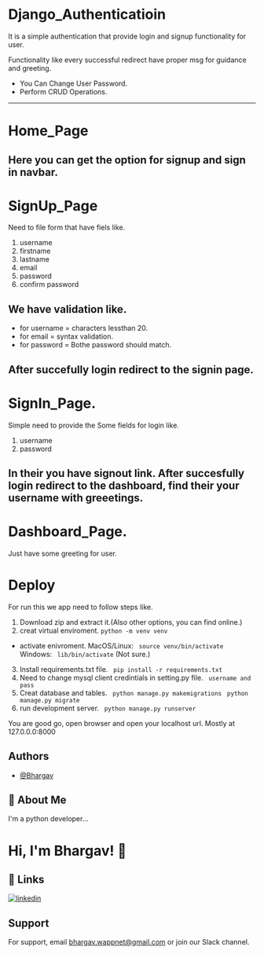 # Django_Authenticatioin
It is a simple authentication that provide login and signup functionality for user.

Functionality like every successful redirect have proper msg for guidance and greeting.
* You Can Change User Password.
* Perform CRUD Operations.
---
# Home_Page
Here you can get the option for signup and sign in navbar.
---
# SignUp_Page
Need to file form that have fiels like.
1. username
2. firstname
3. lastname
4. email
5. password
6. confirm password

## We have validation like.

* for username = characters lessthan 20.
* for email = syntax validation.
* for password = Bothe password should match.

After succefully login redirect to the signin page.
--- 
# SignIn_Page.
Simple need to provide the Some fields for login like.

1. username
2. password

In their you have signout link.
After succesfully login redirect to the dashboard, find their your username with greeetings.
---
# Dashboard_Page.
Just have some greeting for user.

# Deploy
For run this we app need to follow steps like.

1. Download zip and extract it.(Also other options, you can find online.)
2. creat virtual enviroment.
``` python -m venv venv ```
* activate enivroment.
MacOS/Linux: ``` source venv/bin/activate```
Windows: ``` lib/bin/activate``` (Not sure.)
3. Install requirements.txt file.
``` pip install -r requirements.txt```
4. Need to change mysql client credintials in setting.py file.
``` username and pass``` 
5. Creat database and tables.
``` python manage.py makemigrations```
``` python manage.py migrate```
6. run development server.
``` python manage.py runserver```

You are good go, open browser and open your localhost url.
Mostly at 127.0.0.0:8000

## Authors

- [@Bhargav](https://github.com/Bhargav-Wappnet)


## 🚀 About Me
I'm a python developer...


# Hi, I'm Bhargav! 👋


## 🔗 Links

[![linkedin](https://img.shields.io/badge/linkedin-0A66C2?style=for-the-badge&logo=linkedin&logoColor=white)](https://www.linkedin.com/in/bhargav-borkhatariya-bb5010195/)


## Support

For support, email bhargav.wappnet@gmail.com or join our Slack channel.
